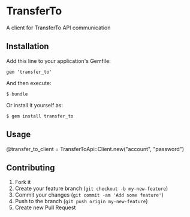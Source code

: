 # TransferTo

A client for TransferTo API communication

## Installation

Add this line to your application's Gemfile:

    gem 'transfer_to'

And then execute:

    $ bundle

Or install it yourself as:

    $ gem install transfer_to

## Usage

@transfer_to_client = TransferToApi::Client.new("account", "password")

## Contributing

1. Fork it
2. Create your feature branch (`git checkout -b my-new-feature`)
3. Commit your changes (`git commit -am 'Add some feature'`)
4. Push to the branch (`git push origin my-new-feature`)
5. Create new Pull Request
